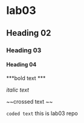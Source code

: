 # lab03
## Heading 02
### Heading 03
#### Heading 04

***bold text ***

_italic text_

~~crossed text ~~

```coded text```
this is lab03 repo
